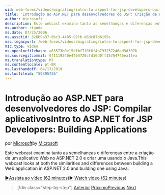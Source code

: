 ```yaml
---
uid: web-forms/videos/migrating/intro-to-aspnet-for-jsp-developers-building-applications
title: 'Introdução ao ASP.NET para desenvolvedores do JSP: Criação de aplicativos | Microsoft Docs'
author: microsoft
description: Este webcast examina tanto as semelhanças e diferenças entre a criação de um aplicativo Web no ASP.NET 2.0 e criar uma usando o Java.
ms.author: riande
ms.date: 07/25/2006
ms.assetid: 826b9a37-0bc3-4405-92fb-d8dc87db195e
msc.legacyurl: /web-forms/videos/migrating/intro-to-aspnet-for-jsp-developers-building-applications
msc.type: video
ms.openlocfilehash: a63573b0e15dfbf710f6f4b793257246ad3d307b
ms.sourcegitcommit: 0f1119340e4464720cfd16d0ff15764746ea1fea
ms.translationtype: MT
ms.contentlocale: pt-BR
ms.lasthandoff: 04/17/2019
ms.locfileid: "59395726"
---
```

# <a name="intro-to-aspnet-for-jsp-developers-building-applications"></a><span data-ttu-id="276f2-103">Introdução ao ASP.NET para desenvolvedores do JSP: Compilar aplicativos</span><span class="sxs-lookup"><span data-stu-id="276f2-103">Intro to ASP.NET for JSP Developers: Building Applications</span></span>

<span data-ttu-id="276f2-104">por [Microsoft](https://github.com/microsoft)</span><span class="sxs-lookup"><span data-stu-id="276f2-104">by [Microsoft](https://github.com/microsoft)</span></span>

<span data-ttu-id="276f2-105">Este webcast examina tanto as semelhanças e diferenças entre a criação de um aplicativo Web no ASP.NET 2.0 e criar uma usando o Java.</span><span class="sxs-lookup"><span data-stu-id="276f2-105">This webcast looks at both the similarities and differences between building a Web application in ASP.NET 2.0 and building one using Java.</span></span>

[<span data-ttu-id="276f2-106">&#9654;Assista ao vídeo (62 minutos)</span><span class="sxs-lookup"><span data-stu-id="276f2-106">&#9654; Watch video (62 minutes)</span></span>](https://channel9.msdn.com/Blogs/ASP-NET-Site-Videos/intro-to-aspnet-for-jsp-developers-building-applications)

> [!div class="step-by-step"]
> <span data-ttu-id="276f2-107">[Anterior](intro-to-aspnet-for-jsp-developers-welcome-to-aspnet-20.md)
> [Próximo](intro-to-aspnet-for-coldfusion-developers-adding-aspnet-to-your-repertoire.md)</span><span class="sxs-lookup"><span data-stu-id="276f2-107">[Previous](intro-to-aspnet-for-jsp-developers-welcome-to-aspnet-20.md)
[Next](intro-to-aspnet-for-coldfusion-developers-adding-aspnet-to-your-repertoire.md)</span></span>
